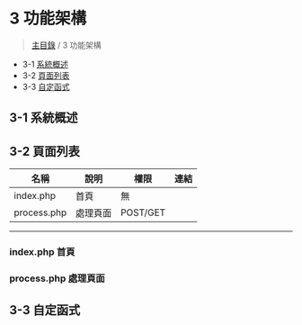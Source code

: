 # 3 功能架構

> [主目錄](../README.md) / 3 功能架構

* 3-1 [系統概述](3-1-系統概述)
* 3-2 [頁面列表](3-2-頁面列表)
* 3-3 [自定函式](3-3-自定函式)

## 3-1 系統概述

## 3-2 頁面列表

 | 名稱 | 說明 | 權限 | 連結 |
 |------|-----|-----|-----|
 |index.php|首頁|無||
 |process.php|處理頁面|POST/GET||

 ---------------------

### index.php 首頁

### process.php 處理頁面

## 3-3 自定函式
